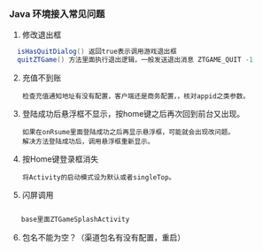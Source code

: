 ### Java 环境接入常见问题
1. 修改退出框

  ```java  
    isHasQuitDialog() 返回true表示调用游戏退出框
    quitZTGame() 方法里面执行退出逻辑，一般发送退出消息 ZTGAME_QUIT -1
  ```
2. 充值不到账

       检查充值通知地址有没有配置，客户端还是商务配置，，核对appid之类参数。

3. 登陆成功后悬浮框不显示，按home键之后再次回到前台又出现。

       如果在onRsume里面登陆成功之后再显示悬浮框，可能就会出现改问题。
       解决方法登陆成功后，调用悬浮框重新显示。       

4. 按Home键登录框消失

       将Activity的启动模式设为默认或者singleTop。

5. 闪屏调用

 ```java

	base里面ZTGameSplashActivity

 ```
6. 包名不能为空？（渠道包名有没有配置，重启） 
